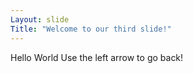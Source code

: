 ```yaml
---
Layout: slide
Title: "Welcome to our third slide!"
---
```

Hello World
Use the left arrow to go back!
